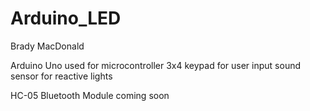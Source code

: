 # Arduino_LED
Brady MacDonald

Arduino Uno used for microcontroller
3x4 keypad for user input
sound sensor for reactive lights

HC-05 Bluetooth Module coming soon
